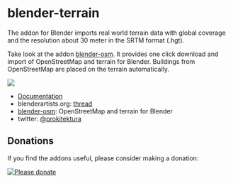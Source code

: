 # blender-terrain
The addon for Blender imports real world terrain data with global coverage and the resolution about 30 meter in the SRTM format (.hgt).

Take look at the addon [blender-osm](https://github.com/vvoovv/blender-osm). It provides one click download and import of OpenStreetMap and terrain for Blender. Buildings from OpenStreetMap are placed on the terrain automatically.

[![](https://raw.githubusercontent.com/wiki/vvoovv/blender-srtm/images/import_srtm_03.png)](https://github.com/vvoovv/blender-srtm/wiki/Documentation)

* [Documentation](https://github.com/vvoovv/blender-terrain/wiki/Documentation)
* blenderartists.org: [thread](https://blenderartists.org/forum/showthread.php?334510-Addon-Import-real-world-terrain-with-global-coverage)
* [blender-osm](https://github.com/vvoovv/blender-osm): OpenStreetMap and terrain for Blender
* twitter: [@prokitektura](https://twitter.com/prokitektura)

## Donations
If you find the addons useful, please consider making a donation:

[![Please donate](https://www.paypalobjects.com/en_US/GB/i/btn/btn_donateCC_LG.gif)](https://www.paypal.com/cgi-bin/webscr?cmd=_s-xclick&hosted_button_id=NNQBWQ6TH2N7N)

